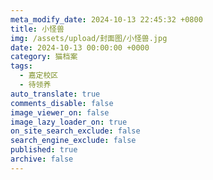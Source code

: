 ```yaml
---
meta_modify_date: 2024-10-13 22:45:32 +0800
title: 小怪兽
img: /assets/upload/封面图/小怪兽.jpg
date: 2024-10-13 00:00:00 +0000
category: 猫档案
tags:
  - 嘉定校区
  - 待领养
auto_translate: true
comments_disable: false
image_viewer_on: false
image_lazy_loader_on: true
on_site_search_exclude: false
search_engine_exclude: false
published: true
archive: false
---
```

